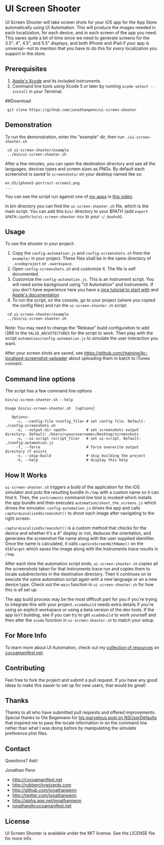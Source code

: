 UI Screen Shooter
=================

UI Screen Shooter will take screen shots for your iOS app for the App Store automatically using UI Automation. This will produce the images needed in each localization, for each device, and in each screen of the app you need. This saves quite a bit of time since we need to generate screens for the 3.5", 4", 4.5", and 5.5" displays, and both iPhone and iPad if your app is universal--not to mention that you have to do this for *every* localization you support in the store.

## Prerequisites

1. [Apple's Xcode](https://developer.apple.com/xcode/") and its included instruments. 
2. Command line tools using Xcode 5 or later by running `xcode-select --install` in your Terminal.

##Download
```
 git clone https://github.com/jonathanpenn/ui-screen-shooter
````


## Demonstration


To run the demonstration, enter the "example" dir, then run `./ui-screen-shooter.sh`
``` 
 cd ui-screen-shooter/example
 ../bin/ui-screen-shooter.sh 
```
After a few minutes, you can open the destination directory and see all the languages, devices types and screen sizes as PNGs. By default each screenshot is saved to `screenshots/` on your desktop named like so:

    en_US/iphone5-portrait-screen1.png
    ...

You can see the script run against one of [my apps](http://readmoreapp.com) in [this video][readmorevid].

  [readmorevid]: http://nl1551.s3.amazonaws.com/cocoamanifest.net/2012/readmore-screenshots.mov



In bin directory you can find the `ui-screen-shooter.sh` file, which is the main script.
You can add this `bin/` directory to your $PATH (add `export $PATH:/path/to/ui-screen-shooter-bin` to your `~/.bashsh`). 

## Usage

To use the shooter in your project:

  1. Copy the `config-automation.js` and `config-screenshots.sh` from the `example/` in your project. These files shall be in the same directory of  `.xcodeproject` or `.xworkspace`.
  2. Open `config-screenshots.sh` and customize it. The file is self documented.
  3. Customize the `config-automation.js`. This is an Instrument script. You will need some background using "UI Automation" and Instruments. If you don't have experience here you have a [nice tutorial to start with](http://blog.manbolo.com/2012/04/08/ios-automated-tests-with-uiautomation) and [Apple's documentation](https://developer.apple.com/library/ios/documentation/DeveloperTools/Conceptual/InstrumentsUserGuide/UsingtheAutomationInstrument/UsingtheAutomationInstrument.html)
  4. To run the script, on the console, go to your project (where you copied the config files) and run the `ui-screen-shooter.sh` script:
``` 
 cd ui-screen-shooter/example
 ../bin/ui-screen-shooter.sh 
``` 

Note: You may need to change the "Release" build configuration to add i386 to the `VALID_ARCHITECTURES` for the script to work. Then play with the script `automation/config-automation.js` to simulate the user interaction you want. 


After your screen shots are saved, see https://github.com/rhaining/itc-localized-screenshot-uploader about uploading them in batch to iTunes connect.

## Command line options

The script has a few command line options
```
bin/ui-screen-shooter.sh --help

Usage bin/ui-screen-shooter.sh  [options]

   Options:
     -c, --config-file <config_file> # set config file. Default: ./config-screenshots.sh
     -o, --output-dir <path>         # set screenshots output directory. Default: /Users/<yourusername>/Desktop/screenshots
     -u, --ui-script <script_file>   # set ui-script. Default: ./config-automation.js
     -f, --force                     # force overwrite output directory if exists
     -s, --skip-build                # skip building the project
     -h, --help                      # display this help

```


## How It Works

`ui-screen-shooter.sh` triggers a build of the application for the iOS simulator and puts the resulting bundle in `/tmp` with a custom name so it can find it.  Then, the `instruments` command line tool is invoked which installs the app bundle and then executes `automation/shoot_the_screens.js` which drives the simulator. `config-automation.js` drives the app and calls `captureLocalizedScreenshot()` to shoot each image after navigating to the right screen.

`captureLocalizedScreenshot()` is a custom method that checks for the device and whether it's a 4" display or not, deduces the orientation, and generates the screenshot file name along with the user supplied identifier. Once the name is calculated, it calls `captureScreenWithName()` on the `UIATarget` which saves the image along with the Instruments trace results in `/tmp`.

After each time the automation script ends, `ui-screen-shooter.sh` copies all the screenshots taken for that Instruments trace run and copies them to locale subdirectories in the destination directory. Then it continues on to execute the same automation script again with a new language or an a new device type. Check out the `main` function in `ui-screen-shooter.sh` for how this is all set up.

The app build process may be the most difficult part for you if you're trying to integrate this with your project. `xcodebuild` needs extra details if you're using an explicit workspace or using a beta version of the dev tools. If the app isn't building, see if you can try to get `xcodebuild` to work yourself and then alter the `xcode` function in `ui-screen-shooter.sh` to match your setup.

## For More Info

To learn more about UI Automation, check out my [collection of resources][automation] on [cocoamanifest.net](http://cocoamanifest.net).

  [automation]: http://cocoamanifest.net/features/#ui_automation

## Contributing

Feel free to fork the project and submit a pull request. If you have any good ideas to make this easier to set up for new users, that would be great!

## Thanks

Thanks to all who have submitted pull requests and offered improvements. Special thanks to Ole Begemann for [his marvelous post on NSUserDefaults][n] that inspired me to pass the locale information in on the command line rather than what I was doing before by manipulating the simulate preference plist files.

  [n]: http://oleb.net/blog/2014/02/nsuserdefaults-handling-default-values/

## Contact

Questions? Ask!

Jonathan Penn

- http://cocoamanifest.net
- http://rubbercitywizards.com
- http://github.com/jonathanpenn
- http://twitter.com/jonathanpenn
- http://alpha.app.net/jonathanpenn
- jonathan@cocoamanifest.net

## License

UI Screen Shooter is available under the MIT license. See the LICENSE file for more info.

